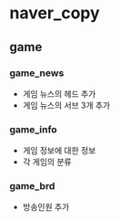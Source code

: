 # naver_copy

## game

### game_news

- 게임 뉴스의 헤드 추가
- 게임 뉴스의 서브 3개 추가

### game_info

- 게임 정보에 대한 정보
- 각 게임의 분류

### game_brd

- 방송인원 추가

